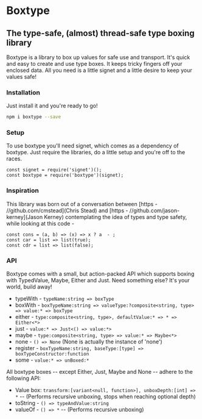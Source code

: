 # Boxtype #

## The type-safe, (almost) thread-safe type boxing library ##

Boxtype is a library to box up values for safe use and transport.  It's quick and easy to create and use type boxes. It keeps tricky fingers off your enclosed data. All you need is a little signet and a little desire to keep your values safe!

### Installation ###

Just install it and you're ready to go!

```bash
npm i boxtype --save
```

### Setup ###

To use boxtype you'll need signet, which comes as a dependency of boxtype.  Just require the libraries, do a little setup and you're off to the races.

```
const signet = require('signet')();
const boxtype = require('boxtype')(signet);
```

### Inspiration ###

This library was born out of a conversation between [https - //github.com/cmstead](Chris Stead) and [https - //github.com/jason-kerney](Jason Kerney) contemplating the idea of types and type safety, while looking at this code - 

```
const cons = (a, b) => (x) => x ? a  - ;
const car = list => list(true);
const cdr = list => list(false);
```

### API ###

Boxtype comes with a small, but action-packed API which supports boxing with TypedValue, Maybe, Either and Just.  Need something else? It's your world, build away!

- typeWith - `typeName:string => boxType`
- boxWith - `boxTypeName:string => valueType:?composite<string, type> => value:* => boxType`
- either - `type:composite<string, type>, defaultValue:* => * => Either<*>`
- just - `value:* => Just<() => value:*>`
- maybe - `type:composite<string, type> => value:* => Maybe<*>`
- none - `() => None` (None is actually the instance of 'none')
- register - `boxTypeName:string, baseType:[type] => boxTypeConstructor:function`
- some - `value:* => unBoxed:*`

All boxtype boxes -- except Either, Just, Maybe and None -- adhere to the following API:

- Value box: `transform:[variant<null, function>], unboxDepth:[int] => *` -- (Performs recursive unboxing, stops when reaching optional depth)
- toString - `() => typeAndValue:string`
- valueOf - `() => *` -- (Performs recursive unboxing)

